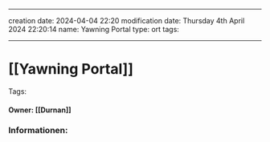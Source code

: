 
---
creation date: 2024-04-04 22:20 
modification date: Thursday 4th April 2024 22:20:14 
name: Yawning Portal
type: ort
tags:

--- 

# [[Yawning Portal]]

Tags: 

#### Owner: [[Durnan]]
### Informationen:
